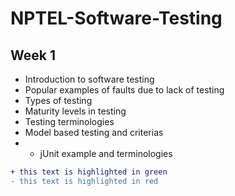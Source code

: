 # NPTEL-Software-Testing
## Week 1   
* Introduction to software testing  
* Popular examples of faults due to lack of testing  
* Types of testing  
* Maturity levels in testing  
* Testing terminologies  
* Model based testing and criterias  
* - jUnit example and terminologies
```diff
+ this text is highlighted in green
- this text is highlighted in red
```
